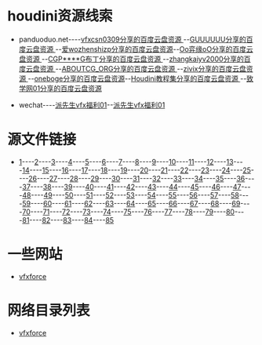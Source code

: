 # houdini资源线索

* panduoduo.net----[vfxcsn0309分享的百度云盘资源 ](http://www.panduoduo.net/u/bd-1212301670)--[GUUUUUU分享的百度云盘资源 ](http://www.panduoduo.net/u/bd-805597601)--[爱wozhenshizp分享的百度云盘资源](http://www.panduoduo.net/u/bd-3375094246)--[Oo弈缘oO分享的百度云盘资源 ](http://www.panduoduo.net/u/bd-3660681483)--[CGP****G布丁分享的百度云盘资源 ](http://www.panduoduo.net/u/bd-1584814570)--[zhangkaiyv2000分享的百度云盘资源 ](http://www.panduoduo.net/u/bd-2889098306)--[ABOUTCG_ORG分享的百度云盘资源 ](http://www.panduoduo.net/u/bd-3142481780)--[zivix分享的百度云盘资源 ](http://www.panduoduo.net/u/bd-973688510/2)--[oneboge分享的百度云盘资源](http://www.panduoduo.net/u/bd-2033488627)--[Houdini教程集分享的百度云盘资源 ](http://www.panduoduo.net/u/bd-356872819)--[致学网01分享的百度云盘资源 ](http://www.panduoduo.net/u/bd-891971983/27)

* wechat----[派先生vfx福利01](http://mp.weixin.qq.com/mp/homepage?__biz=MzU3NTQ2MjQxNQ==&hid=11&sn=42858bcbd6b1cbe309132c1095168f0f&scene=18#wechat_redirect)--[派先生vfx福利01](http://mp.weixin.qq.com/mp/homepage?__biz=MzU3NTQ2MjQxNQ==&hid=14&sn=933e2fc7ceea0c0e0ef8aef9444b4779&scene=18#wechat_redirect)

# 源文件链接

* [1](https://www.dropbox.com/s/w2u4zfx9fygc95v/subd_control_curves_01.hip?dl=1)----[2](http://www.entagma.com/wp-content/downloads/AnalyticFoam_AnimationSetup01.zip)----[3](https://www.dropbox.com/s/znlwxd22lpuqhem/wind_tunnel_01.hip?dl=1)----[4](http://www.entagma.com/wp-content/downloads/PolyfoldingPart2.zip)----[5](http://www.entagma.com/wp-content/downloads/PolyfoldingPart1.zip)----[6](https://www.dropbox.com/s/9tf0q5jmph056ay/double_pendulum_vellum.hip?dl=1)----[7](https://www.dropbox.com/s/o2kv8n664gx2tkx/hex_to_vor_01.hip?dl=1)----[8](https://www.dropbox.com/s/ntkvcddkc9cf0qu/alien_globe.zip?dl=1)----[9](https://www.dropbox.com/s/a4zcx435rdd001o/Color_Dust_Explosion_014.zip?dl=1)----[10](https://www.dropbox.com/s/sddhu82oji8lubw/modulo_noise_displaced_sphere_01.hip?dl=1)----[11](https://www.dropbox.com/s/qagh86675qm6wd4/colored_smoke_simple_001.hip?dl=1)----[12](https://www.dropbox.com/s/q412l8bf3wliz44/vellum_playground_01.hip?dl=1)----[13](http://www.entagma.com/wp-content/downloads/PREnd.zip)----[14](http://www.entagma.com/wp-content/downloads/Crochet_End01.zip)----[15](https://www.dropbox.com/s/yrtn3bkwjxentsb/OSM_SRTM_MATCH_01.zip?dl=1)----[16](https://www.dropbox.com/s/dcsfi7ajkc1fwll/RS_instances_Advect.zip?dl=1)----[17](https://www.dropbox.com/s/1hathsg7d2shxpl/Entagma_SVG_Export_Isocontours.zip?dl=1)----[18](http://www.entagma.com/wp-content/downloads/LPT_Start.hip.zip)----[19](http://www.entagma.com/wp-content/downloads/LPT_End.hip.zip)----[20](https://www.dropbox.com/s/uazkvwjjmio4g8g/recaman_01.hip?dl=1)----[21](http://www.entagma.com/wp-content/downloads/KitbashveingrowthPart2_End01.zip)----[22](http://www.entagma.com/wp-content/downloads/KitbashVeinGrowthPart1_Start.zip)----[23](http://www.entagma.com/wp-content/downloads/ParallelTransport_End.zip)----[24](http://www.entagma.com/wp-content/downloads/KitbashVeinGrowthPart1_End.zip)----[25](https://www.dropbox.com/s/rivf1kcfl97qg1b/Constraints_02.zip?dl=1)----[26](http://www.entagma.com/wp-content/downloads/SDO_End01.zip)----[27](https://www.dropbox.com/s/ak6ijvi5xuugc64/Interference_Patterns_01.hip?dl=1)----[28](http://www.entagma.com/wp-content/downloads/DFG_testgeo.zip)----[29](http://www.entagma.com/wp-content/downloads/DFG_end.zip)----[30](https://www.dropbox.com/s/c87ae8aa7nmnu7y/Flip_Fluids_Mixing_Rayleigh_Taylor_02.hip?dl=1)----[31](http://www.entagma.com/wp-content/downloads/ParallelTransport_Start.zip)----[32](http://www.entagma.com/wp-content/downloads/ParallelTransport_End.zip)----[33](http://www.entagma.com/wp-content/downloads/ParallelTransport_End.zip)----[34](https://www.dropbox.com/s/iqolx936o6ncpgj/Fakebroidery_01.zip?dl=1)----[35](http://www.entagma.com/wp-content/downloads/DynamicWeaveEnd01.zip)----[36](https://www.dropbox.com/s/s1ngo26e2hfi1vh/snowflake_003.hipnc?dl=1)----[37](http://www.entagma.com/wp-content/downloads/ModelingWaterDropletsMaster.zip)----[38](http://dropbox.com/s/xu67c3xaoj7hp92/Quilling_02.zip?dl=1)----[39](http://www.entagma.com/wp-content/downloads/LiveRenderingOfHeightfieldsInRS_End02.zip)----[40](http://www.entagma.com/wp-content/downloads/LiveScalingBulletsSetup01.zip)----[41](https://www.dropbox.com/s/x56veqqm4ifqj3d/Artistic_Quadtree.zip?dl=1)----[42](http://www.entagma.com/wp-content/downloads/SpaceColonizationSetup.zip)----[43](https://www.dropbox.com/s/fg7qb4difu3y9kl/Visualize_Flight_Routes.zip?dl=1)----[44](http://entagma.com/wp-content/downloads/CTY_end01.zip)----[45](https://www.dropbox.com/s/61offs1bshs7cle/Python_Intro_01.zip?dl=1)----[46](http://dropbox.com/s/7h0o41ygnmydjbd/perspective_halftone_01.hipnc?dl=1)----[47](http://entagma.com/wp-content/downloads/Knitting_geo.zip)----[48](http://entagma.com/wp-content/downloads/KnittingStart01.zip)----[49](http://entagma.com/wp-content/downloads/Knitting17.zip)----[50](https://www.dropbox.com/s/r7h4q7fgfbckzeo/Movie_Colors_To_HSV.zip?dl=1)----[51](https://www.dropbox.com/s/1h86zmjfjb9yiz0/DLA_Entagma.zip?dl=1)----[52](http://www.entagma.com/wp-content/downloads/GrowthSolverScenefile.zip)----[53](http://www.entagma.com/wp-content/downloads/Crystalgrowth09_presentation02.zip)----[54](https://www.dropbox.com/s/sr7dm2l0auzysy5/Easy_Thinfilm_Shader.zip?dl=1)----[55](https://www.dropbox.com/s/pomih3piki38ayl/Minimal_Surface_PBDs_002.hipnc?dl=1)----[56](https://www.dropbox.com/s/kbjl34368e8wtc3/ParticlesOnSurface12.hip?dl=1)----[57](https://www.dropbox.com/s/f77y87dsti9hxtw/PolyGarden_Yader_Entagma_download.hiplc?dl=1)----[58](https://www.dropbox.com/s/vhpcvdyf308ynwh/Quartz_Crystal_Project.zip?dl=1)----[59](https://www.dropbox.com/s/lu76r3wmyp8j22k/cloud_VDB_03.hipnc?dl=1)----[60](https://www.dropbox.com/s/o89103mgefid2f5/Scatter_Debris.zip?dl=1)----[61](http://dropbox.com/s/1teroq1fpip02nc/sp_growth.hip?dl=1)----[62](https://www.dropbox.com/s/8ov8outjlcocoyf/mypathfinder_01.hipnc?dl=0)----[63](https://www.dropbox.com/s/u8xupmz8qs9i75o/newtonian_nightmare_00.hipnc?dl=0)----[64](https://www.dropbox.com/s/u983np7hw29qbrh/newtonian_nightmare_02.hipnc?dl=0)----[65](http://dropbox.com/s/mtdhj3ayhfqq5vn/Differential_Growth_Asset.zip?dl=0)----[66](http://dropbox.com/s/syqslwxih1ecdqv/pipes_02.hipnc?dl=0)----[67](https://www.dropbox.com/s/fehbu70bz32fac9/Colored_Volume_Trails.zip?dl=0)----[68](http://www.entagma.com/wp-content/downloads/DualMesh.zip)----[69](https://www.dropbox.com/s/ln04n0t0tss9hed/Differential_Growth_Line_001.hipnc?dl=0)----[70](https://www.dropbox.com/s/7lg3itx8jzu1mb2/diffline_advanced.zip?dl=0)----[71](https://www.dropbox.com/s/94joj9thceyi6gw/organic_voronoi_art_frame_001.hipnc?dl=0)----[72](https://www.dropbox.com/s/soir1znd4nm4zjf/Loop_Subdivider.zip?dl=1)----[73](https://www.dropbox.com/s/fj9qimea3gqmmec/mandelbrot_01.hipnc?dl=0)----[74](https://www.dropbox.com/s/zoh4xz1e1lr6d3x/mandelbrot_02.hipnc?dl=0)----[75](https://www.dropbox.com/s/n9ok6nu6xx7hqsi/iteration_for_loop.hipnc?dl=0)----[76](https://www.dropbox.com/s/pxy0obaas437ceh/abstract_previs_shape_02.hipnc?dl=0)----[77](https://www.dropbox.com/s/nvazkpypmzdqv1u/reaction_diffusion_003.hipnc?dl=0)----[78](https://www.dropbox.com/s/5u5r8e39ax7i7y7/Strange_Attractors_001.hipnc?dl=0)----[79](https://www.dropbox.com/s/soe0np5rbzinve4/curl_noise_trails_003.hipnc?dl=0)----[80](http://www.entagma.com/wp-content/downloads/CreateGeometryWithPythonExample.zip)----[81](http://dropbox.com/s/tgwr0oz2u8m7elg/Poly_Rembrandt.zip?dl=0)----[82](http://dropbox.com/s/tgwr0oz2u8m7elg/Poly_Rembrandt.zip?dl=0)----[83](http://dropbox.com/s/tgwr0oz2u8m7elg/Poly_Rembrandt.zip?dl=0)----[84](http://dropbox.com/s/tgwr0oz2u8m7elg/Poly_Rembrandt.zip?dl=0)----[85](http://dropbox.com/s/tgwr0oz2u8m7elg/Poly_Rembrandt.zip?dl=0)

# 一些网站

* [vfxforce](https://www.vfxforce.cn/archives/category/hipfiles)

# 网络目录列表

* [vfxforce](https://cloud.vfxforce.cn/mv/)
